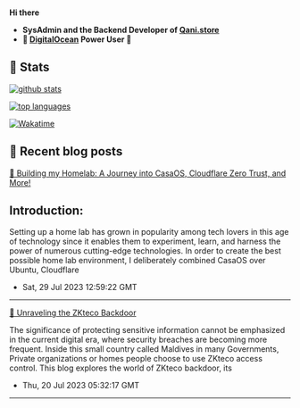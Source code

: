 **Hi there <img src="https://raw.githubusercontent.com/MartinHeinz/MartinHeinz/master/wave.gif" width="15px">**

- **SysAdmin and the Backend Developer of [Qani.store](https://qani.store)**
- **🐋 [DigitalOcean](https://digitalocean.com) Power User 💪**

##  🐙 **Stats**

[![github stats](https://github-readme-stats.vercel.app/api?username=CustomIcon&show_icons=true&theme=radical)](https://github.com/CustomIcon)

[![top languages](https://github-readme-stats.vercel.app/api/top-langs/?username=CustomIcon&show_icons=true&theme=radical&layout=compact)](https://github.com/CustomIcon)

[![Wakatime](https://github-readme-stats.vercel.app/api/wakatime?username=CustomIcon&theme=radical)](https://github.com/anuraghazra/github-readme-stats)


## 📝 **Recent blog posts**
<!--bp-->

[📝 Building my Homelab: A Journey into CasaOS, Cloudflare Zero Trust, and More!](https://blog.cubable.date/my-homelab-setup/)  

<h2 id="introduction">Introduction:</h2>

Setting up a home lab has grown in popularity among tech lovers in this age of technology since it enables them to experiment, learn, and harness the power of numerous cutting-edge technologies. In order to create the best possible home lab environment, I deliberately combined CasaOS over Ubuntu, Cloudflare

 - Sat, 29 Jul 2023 12:59:22 GMT

---------------------

[📝 Unraveling the ZKteco Backdoor](https://blog.cubable.date/zkteco-backdoor/)  

The significance of protecting sensitive information cannot be emphasized in the current digital era, where security breaches are becoming more frequent. Inside this small country called Maldives in many Governments, Private organizations or homes people choose to use ZKteco access control. This blog explores the world of ZKteco backdoor, its

 - Thu, 20 Jul 2023 05:32:17 GMT

---------------------

